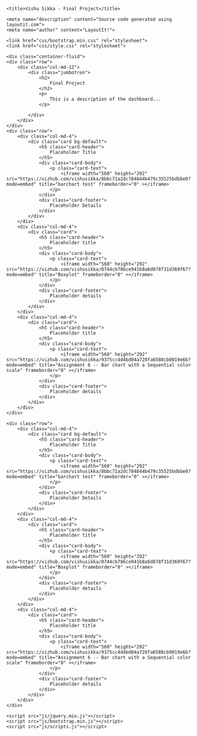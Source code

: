 <!DOCTYPE html>
<html lang="en">
  <head>
    <meta charset="utf-8">
    <meta http-equiv="X-UA-Compatible" content="IE=edge">
    <meta name="viewport" content="width=device-width, initial-scale=1">

    <title>Vishu Sikka - Final Project</title>

    <meta name="description" content="Source code generated using layoutit.com">
    <meta name="author" content="LayoutIt!">

    <link href="css/bootstrap.min.css" rel="stylesheet">
    <link href="css/style.css" rel="stylesheet">

  </head>
  <body>

    <div class="container-fluid">
	<div class="row">
		<div class="col-md-12">
			<div class="jumbotron">
				<h2>
					Final Project
				</h2>
				<p>
					This is a description of the dashboard...
				</p>
		
			</div>
		</div>
	</div>
	<div class="row">
		<div class="col-md-4">
			<div class="card bg-default">
				<h5 class="card-header">
					Placeholder Title
				</h5>
				<div class="card-body">
					<p class="card-text">
						<iframe width="560" height="292" src="https://vizhub.com/vishusikka/8bbc71a2dc784844b479c35525bdbbe0?mode=embed" title="barchart test" frameborder="0" ></iframe>
					</p>
				</div>
				<div class="card-footer">
					Placeholder Details
				</div>
			</div>
		</div>
		<div class="col-md-4">
			<div class="card">
				<h5 class="card-header">
					Placeholder title
				</h5>
				<div class="card-body">
					<p class="card-text">
						<iframe width="560" height="292" src="https://vizhub.com/vishusikka/0744cb786ce941b8a6d078f31d369f67?mode=embed" title="Boxplot" frameborder="0" ></iframe>
					</p>
				</div>
				<div class="card-footer">
					Placeholder details
				</div>
			</div>
		</div>
		<div class="col-md-4">
			<div class="card">
				<h5 class="card-header">
					Placeholder title
				</h5>
				<div class="card-body">
					<p class="card-text">
						<iframe width="560" height="292" src="https://vizhub.com/vishusikka/9375cc4d4bd04a728fa6588cb0019e6b?mode=embed" title="Assignment 6 -- Bar chart with a Sequential color scale" frameborder="0" ></iframe>
					</p>
				</div>
				<div class="card-footer">
					Placeholder details
				</div>
			</div>
		</div>
	</div>
	
	<div class="row">
		<div class="col-md-4">
			<div class="card bg-default">
				<h5 class="card-header">
					Placeholder Title
				</h5>
				<div class="card-body">
					<p class="card-text">
						<iframe width="560" height="292" src="https://vizhub.com/vishusikka/8bbc71a2dc784844b479c35525bdbbe0?mode=embed" title="barchart test" frameborder="0" ></iframe>
					</p>
				</div>
				<div class="card-footer">
					Placeholder Details
				</div>
			</div>
		</div>
		<div class="col-md-4">
			<div class="card">
				<h5 class="card-header">
					Placeholder title
				</h5>
				<div class="card-body">
					<p class="card-text">
						<iframe width="560" height="292" src="https://vizhub.com/vishusikka/0744cb786ce941b8a6d078f31d369f67?mode=embed" title="Boxplot" frameborder="0" ></iframe>
					</p>
				</div>
				<div class="card-footer">
					Placeholder details
				</div>
			</div>
		</div>
		<div class="col-md-4">
			<div class="card">
				<h5 class="card-header">
					Placeholder title
				</h5>
				<div class="card-body">
					<p class="card-text">
						<iframe width="560" height="292" src="https://vizhub.com/vishusikka/9375cc4d4bd04a728fa6588cb0019e6b?mode=embed" title="Assignment 6 -- Bar chart with a Sequential color scale" frameborder="0" ></iframe>
					</p>
				</div>
				<div class="card-footer">
					Placeholder details
				</div>
			</div>
		</div>
	</div>
</div>

    <script src="js/jquery.min.js"></script>
    <script src="js/bootstrap.min.js"></script>
    <script src="js/scripts.js"></script>
  </body>
</html>
